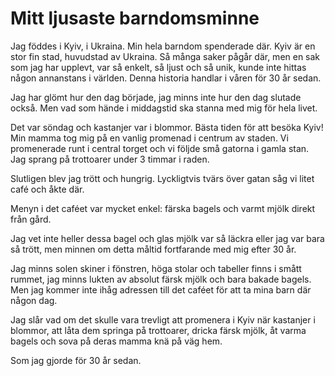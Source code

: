 # Mitt ljusaste barndomsminne

Jag föddes i Kyiv, i Ukraina. Min hela barndom spenderade där. Kyiv är en stor fin stad, huvudstad av Ukraina. Så många saker pågår där, men en sak som jag har upplevt, var så enkelt, så ljust och så unik, kunde inte hittas någon annanstans i världen. Denna historia handlar i våren för 30 år sedan.

Jag har glömt hur den dag började, jag minns inte hur den dag slutade också. Men vad som hände i middagstid ska stanna med mig för hela livet.

Det var söndag och kastanjer var i blommor. Bästa tiden för att besöka Kyiv! Min mamma tog mig på en vanlig promenad i centrum av staden. Vi promenerade runt i central torget och vi följde små gatorna i gamla stan. Jag sprang på trottoarer under 3 timmar i raden.

Slutligen blev jag trött och hungrig. Lyckligtvis tvärs över gatan såg vi litet café och åkte där.

Menyn i det caféet var mycket enkel: färska bagels och varmt mjölk direkt från gård.

Jag vet inte heller dessa bagel och glas mjölk var så läckra eller jag var bara så trött, men minnen om detta måltid fortfarande med mig efter 30 år.

Jag minns solen skiner i fönstren, höga stolar och tabeller finns i smått rummet, jag minns lukten av absolut färsk mjölk och bara bakade bagels. Men jag kommer inte ihåg adressen till det caféet för att ta mina barn där någon dag.

Jag slår vad om det skulle vara trevligt att promenera i Kyiv när kastanjer i blommor, att låta dem springa på trottoarer, dricka färsk mjölk, åt varma bagels och sova på deras mamma knä på väg hem.

Som jag gjorde för 30 år sedan.
